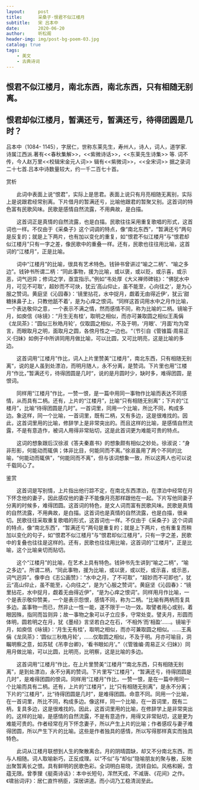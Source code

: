 ```yaml
---
layout:     post
title:      采桑子·恨君不似江楼月
subtitle:   宋 吕本中
date:       2020-06-20
author:     听松阁
header-img: img/post-bg-poem-03.jpg
catalog: true
tags:
    - 美文
    - 古典诗词
---
```


## 恨君不似江楼月，南北东西，南北东西，只有相随无别离。
## 恨君却似江楼月，暂满还亏，暂满还亏，待得团圆是几时？



吕本中（1084- 1145），字居仁，世称东莱先生，寿州人，诗人，词人，道学家. 诗属江西派.著有<<春秋集解>>，<<紫微诗话>>，<<东莱先生诗集>> 等. 词不传，今人赵万里<<校辑宋金元人词>> 辑有<<紫微词>>，<<全宋词>> 据之录词二十七首.吕本中诗数量较大，约一千二百七十首。



赏析

　　此词中表面上说“恨君”，实际上是思君。表面上说只有月亮相随无离别，实际上是说跟君经常别离。下片借月的暂满还亏，比喻他跟君的暂聚又别。这首词的特色富有民歌风味。民歌是感情自然流露，不用典故，是白描。

　　这首词正是真情的自然流露，也是白描。民歌往往采用重复歌唱的形式，这首词也一样。不仅由于《采桑子》这个词调的特点，像“南北东西”，“暂满还亏”两句是反复的；就是上下两片，也有加以变化的重复，如“恨君不似江楼月”与“恨君却似江楼月”只有一字之差，像民歌中的重叠一样。还有，民歌也往往用比喻，这首词的“江楼月”，正是比喻。

　　词中“江楼月”的比喻，很具有艺术特色。钱钟书曾讲过“喻之二柄”、“喻之多边”。钱钟书所谓二柄：“同此事物，援为比喻，或以褒，或以贬，或示喜，或示恶，词气迥异；修词之学，亟宜指示。”例如“韦处厚《大义禅师碑铭》：”佛犹水中月，可见不可取‘，超妙而不可炔，犹云’高山仰止，虽不能至，心向往之‘，是为心服之赞词。黄庭坚《沁园春》：’镜里拈花，水中捉月，觑着无由得近伊‘，犹云’甜糖抹鼻子上，只教他舐不着‘，是为心痒之恨词。“同样这首词用水中之月作比喻，一个表达敬仰之意，一个表示不满之情，然而感情不同，称为比喻的二柄。镜喻于月，如庾信《咏镜》：“月生无有桂‘，取明之相似，而亦可兼取圆之相似王禹偁《龙凤茶》：”圆似三秋皓月轮’，仅取圆之相似，不及于明，‘月眼’、‘月面’均为常言，而眼取月之明，面取月之圆，各傍月性之一边也。“（节引自《管锥篇·周易正义·归妹》如例子中所讲同用月做比喻，可以比圆，又可比明亮，这是比喻的多边。

　　这首词用“江楼月”作比，词人上片里赞美“江楼月”，南北东西，只有相随无别离“，说的是人虽到处漂泊，而明月随人，永不分离，是赞词。下片里也用”江楼月“作比，”暂满还亏，待得团圆是几时“，说的是月圆时少，缺时多，难得团圆，是恨词。

　　同样用“江楼月”作比，一赞一恨，是一篇中用同一事物作比喻而表达不同感情，从而具有二柄。还有，上片的“江楼月”，比喻“只有相随无别离”；下片的“江楼月”，比喻“待得团圆是几时”。一首词里，同用一个比喻，所比不同，构成多边。象这样，同一个比喻，一首词里，既有二柄，又有多边，这是很难找的。因此，这首词里用的比喻，修辞学上是非常突出的。而且这样的比喻，是感情自然流露，不是有意造作，被词人用得非常贴切，这是此首词更为难能可贵的特点。

　　这词的想象跟后汉徐淑《答夫秦嘉书》的想象颇有相似之妙处。徐淑说：“身非形影，何能动而辄俱；体非比目，何能同而不离。”徐淑虽用了两个不同的比喻，“何能动而辄俱”，“何能同而不离”，但与该词想象一致，所以这两人也可以说千载同心了。





鉴赏

　　这首词是写别情，上片指出他行踪不定，在南北东西漂泊，在漂泊中经常在月下怀念他的妻子，因此感叹他的妻子不能像月亮那样跟他在一起。下片写他同妻子分离的时候多，难得团圆。这首词的特色，是文人词而富有民歌风味。民歌是真情的自然流露，不用典故，是白描。这首词也是真情的自然流露，也是白描，很亲切。民歌往往采取重复歌唱的形式，这首词也一样。不仅由于《采桑子》这个词调的特点，像“南北东西”，“暂满还亏”两句是重复的；就是上下两片，也有重复而稍加以变化的句子，如“恨君不似江楼月”与“恨君却似江楼月”，只有一字之差，民歌中的复叠也往往是这样的。还有，民歌也往往用比喻，这首词的“江楼月”，正是比喻，这个比喻亲切而贴切。

　　这个“江楼月”的比喻，在艺术上具有特色。钱钟书先生讲到“喻之二柄”，“喻之多边”。所谓二柄，“同此事物，援为比喻，或以褒，或以贬，或示喜，或示恶，词气迥异”。像李白《志公画赞》：“水中之月，了不可取”，“超妙而不可即也”，犹云“高山仰止，虽不能至，心向往之”，是为“心服之赞词”。黄庭坚《沁园春》：“镜里拈花，水中捉月，觑着无由得近伊”，“是为心痒之恨词”。同样用月作比喻，一个是表示敬仰赞美，一个是表示怨恨，感情不同，称为二柄。“比喻有两柄而复具多边。盖事物一而已，然非止一性一能，遂不限于一功一效。取譬者用心或别，着眼因殊，指同而旨则异；故一事物之象可以孑立应多，守常处变。譬夫月，形圆而体明，圆若明之在月，犹《墨经》言坚若白之在石，‘不相外’而‘相盈’……。镜喻于月，如庾信《咏镜》：‘月生无有桂’，取明之相似，而亦可兼取圆之相似。……王禹偁《龙凤茶》：‘圆似三秋皓月轮’，……仅取圆之相似，不及于明。月亦可喻目，洞瞩明察之意，如苏轼《吊李台卿》，‘看书眼如月’。”（《管锥编·周易正义·归妹》）同用月做比喻，可以比圆，比明亮，比明察，这是比喻的多边。

　　这首词用“江楼月”作比，在上片里赞美“江楼月”“南北东西，只有相随无别离”，是到处漂泊，永不分离的赞词。下片里写“江楼月”，“暂满还亏，待得团圆是几时”，是难得团圆的恨词。同样用“江楼月”作比，一赞一恨，是在一篇中用同一个比喻而具有二柄。还有，上片的“江楼月”，比“只有相随无别离”，是永不分离；下片的“江楼月”，比“待得团圆是几时”，是难得团圆。命意不同。同用一个比喻，在一首词里，所比不同，构成多边。像这样，同一个比喻，在一首词里，既有二柄，复具多边，这是很难找的。因此，这首词里用的比喻，在修辞学上是非常突出的。这样的比喻，是感情的自然流露，不是有意造作，用得又非常贴切，这是更为难能可贵的。作者经常在月下怀念妻子，所以产生上片的比喻；作者感叹与妻子难得团圆，所以产生下片的比喻。这些是作者独具的感情，所以写得那样真实而独具特色。

　　此词从江楼月联想到人生的聚散离合。月的阴晴圆缺，却又不分南北东西，而与人相随。词人取喻新巧，正反成理。以“不似”与“却似”隐喻朋友的聚与散，反映出聚暂离长之恨。具有鲜明的民歌色彩。全词明白易晓，流转自如。风格和婉，含蕴无限。曾季狸《艇斋诗话》：本中长短句，浑然天成，不减唐、《花间》之作。《啸翁词评》：居仁直忤柄臣，深居讲道。而小词乃工稳清润至此。
